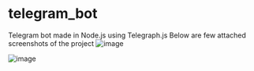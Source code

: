 # telegram_bot
Telegram bot made in Node.js using Telegraph.js 
Below are few attached screenshots of the project
![image](https://github.com/souravpanigrahi/telegram_bot/assets/81754980/943718ef-7e48-4a6c-bbcd-da462ae92d92)

![image](https://github.com/souravpanigrahi/telegram_bot/assets/81754980/b70030b5-324a-478a-bb81-6a4a2ddd6528)
